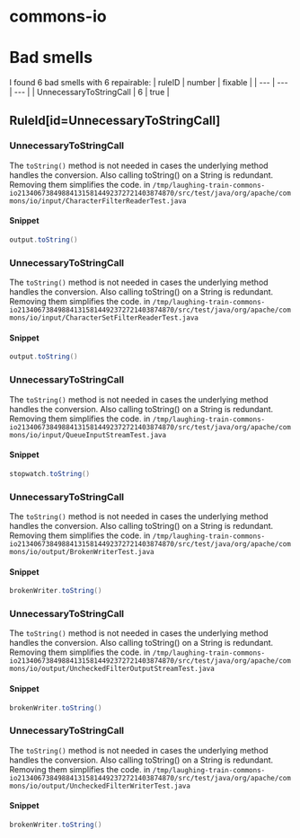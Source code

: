 # commons-io 
 
# Bad smells
I found 6 bad smells with 6 repairable:
| ruleID | number | fixable |
| --- | --- | --- |
| UnnecessaryToStringCall | 6 | true |
## RuleId[id=UnnecessaryToStringCall]
### UnnecessaryToStringCall
The `toString()` method is not needed in cases the underlying method handles the conversion. Also calling toString() on a String is redundant. Removing them simplifies the code.
in `/tmp/laughing-train-commons-io213406738498841315814492372721403874870/src/test/java/org/apache/commons/io/input/CharacterFilterReaderTest.java`
#### Snippet
```java
output.toString()
```

### UnnecessaryToStringCall
The `toString()` method is not needed in cases the underlying method handles the conversion. Also calling toString() on a String is redundant. Removing them simplifies the code.
in `/tmp/laughing-train-commons-io213406738498841315814492372721403874870/src/test/java/org/apache/commons/io/input/CharacterSetFilterReaderTest.java`
#### Snippet
```java
output.toString()
```

### UnnecessaryToStringCall
The `toString()` method is not needed in cases the underlying method handles the conversion. Also calling toString() on a String is redundant. Removing them simplifies the code.
in `/tmp/laughing-train-commons-io213406738498841315814492372721403874870/src/test/java/org/apache/commons/io/input/QueueInputStreamTest.java`
#### Snippet
```java
stopwatch.toString()
```

### UnnecessaryToStringCall
The `toString()` method is not needed in cases the underlying method handles the conversion. Also calling toString() on a String is redundant. Removing them simplifies the code.
in `/tmp/laughing-train-commons-io213406738498841315814492372721403874870/src/test/java/org/apache/commons/io/output/BrokenWriterTest.java`
#### Snippet
```java
brokenWriter.toString()
```

### UnnecessaryToStringCall
The `toString()` method is not needed in cases the underlying method handles the conversion. Also calling toString() on a String is redundant. Removing them simplifies the code.
in `/tmp/laughing-train-commons-io213406738498841315814492372721403874870/src/test/java/org/apache/commons/io/output/UncheckedFilterOutputStreamTest.java`
#### Snippet
```java
brokenWriter.toString()
```

### UnnecessaryToStringCall
The `toString()` method is not needed in cases the underlying method handles the conversion. Also calling toString() on a String is redundant. Removing them simplifies the code.
in `/tmp/laughing-train-commons-io213406738498841315814492372721403874870/src/test/java/org/apache/commons/io/output/UncheckedFilterWriterTest.java`
#### Snippet
```java
brokenWriter.toString()
```

